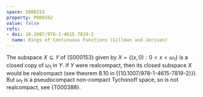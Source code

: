 ```yaml
---
space: S000153
property: P000162
value: false
refs:
- doi: 10.1007/978-1-4615-7819-2
  name: Rings of Continuous Functions (Gillman and Jerison)
---
```


The subspace $X\subseteq Y$ of {S000153} given by $X = \{(x, 0) : 0 < x < \omega_1\}$ is a closed copy of $\omega_1$ in $Y$. If $Y$ were realcompact, then its closed subspace $X$ would be realcompact (see theorem 8.10 in {{10.1007/978-1-4615-7819-2}}). But $\omega_1$ is a pseudocompact non-compact Tychonoff space, so is not realcompact, see {T000388}.